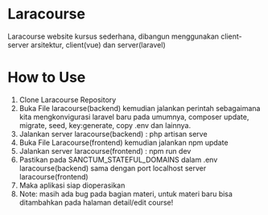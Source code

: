 # Laracourse
Laracourse website kursus sederhana, dibangun menggunakan client-server arsitektur, client(vue) dan server(laravel)

# How to Use
1. Clone Laracourse Repository
2. Buka File laracourse(backend) kemudian jalankan perintah sebagaimana kita mengkonvigurasi laravel baru pada umumnya, composer update, migrate, seed, key:generate, copy .env dan lainnya.
3. Jalankan server laracourse(backend) : php artisan serve
4. Buka File Laracourse(frontend) kemudian jalankan npm update
5. Jalankan server laracourse(frontend) : npm run dev
6. Pastikan pada SANCTUM_STATEFUL_DOMAINS dalam .env laracourse(backend) sama dengan port localhost server laracourse(frontend)
7. Maka aplikasi siap dioperasikan
8. Note: masih ada bug pada bagian materi, untuk materi baru bisa ditambahkan pada halaman detail/edit course!
